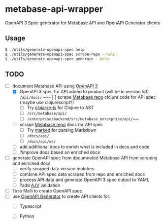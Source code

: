 # metabase-api-wrapper
OpenAPI 3 Spec generator for Metabase API and OpenAPI Generator clients


## Usage

```bash
$ ./utils/generate-openapi-spec help
$ ./utils/generate-openapi-spec scrape-repo --help
$ ./utils/generate-openapi-spec generate --help
```

## TODO
- [ ] document Metabase API using [OpenAPI 3](https://swagger.io/specification/)
    - [x] OpenAPI 3 spec for API added to product (will be in version 50) `/api/docs/`
    ~~- [ ] scrape [Metabase repo](https://github.com/metabase/metabase) clojure code for API spec (maybe use clojurescript?)
        - [ ] Try [clojarse-js](https://github.com/mattfenwick/clojarse-js/tree/master) for Clojure to AST
        - [ ] `/src/metabase/api/`
        - [ ] `/enterprise/backend/src/metabase_enterprise/api/`~~
    - [ ] scrape [Metabase repo](https://github.com/metabase/metabase) docs for API spec
        - [ ] Try [marked](https://github.com/markedjs/marked) for parsing Markdown
        - [ ] `/docs/api/`
        - [ ] `/docs/api/ee/`
    - [ ] add additional docs to enrich what is included in docs and code
    - [ ] ?improve docs based on enriched docs
- [ ] generate OpenAPI spec from documneted Metabase API from scraping and enriched docs
    - [ ] verify scraped data version matches
    - [ ] combine API spec data scraped from repo and enriched docs
    - [ ] process API data and generate OpenAPI 3 spec output to YAML
    - [ ] ?add [AJV](https://ajv.js.org/) validation
- [ ] ?use Malli to create OpenAPI spec
- [ ] use [OpenAPI Generator](https://openapi-generator.tech/) to create API clients for:
    - [ ] Typescript
    - [ ] Python

